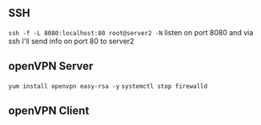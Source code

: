 ## SSH
`ssh -f -L 8080:localhost:80 root@server2 -N` listen on port 8080 and via ssh I'll send info on port 80 to server2
## openVPN Server
`yum install openvpn easy-rsa -y` 
`systemctl stop firewalld`



## openVPN Client
